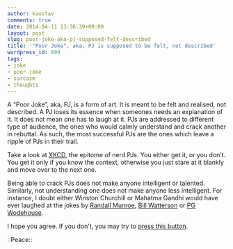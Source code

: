 ```yaml
---
author: kaustav
comments: true
date: 2014-04-11 13:36:39+00:00
layout: post
slug: poor-joke-aka-pj-supposed-felt-described
title: '"Poor Joke", aka, PJ is supposed to be felt, not described'
wordpress_id: 899
tags:
- joke
- poor joke
- sarcasm
- thoughts
---
```


A “Poor Joke”, aka, PJ, is a form of art. It is meant to be felt and realised, not described. A PJ loses its essence when someones needs an explanation of it. It does not mean one has to laugh at it. PJs are addressed to different type of audience, the ones who would calmly understand and crack another in rebuttal. As such, the most successful PJs are the ones which leave a ripple of PJs in their trail.

Take a look at [XKCD](http://xkcd.net), the epitome of nerd PJs. You either get it, or you don’t. You get it only if you know the context, otherwise you just stare at it blankly and move over to the next one.

Being able to crack PJs does not make anyone intelligent or talented. Similarly, not understanding one does not make anyone less intelligent. For instance, I doubt either Winston Churchill or Mahatma Gandhi would have ever laughed at the jokes by [Randall Munroe](https://xkcd.com/about/), [Bill Watterson](http://en.wikipedia.org/wiki/Bill_Watterson) or [PG Wodehouse](http://en.wikipedia.org/wiki/P._G._Wodehouse).

I hope you agree. If you don't, you may try to [press this button](http://9gag.com/gag/5038938).

::Peace::
